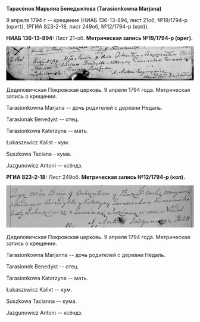 **Тарасёнок Марьяна Бенедыктова (Tarasionkowna Marjana)**

9 апреля 1794 г -- крещение (НИАБ 136-13-894, лист 21об, №19/1794-р
(ориг)), (РГИА 823-2-18, лист 249об, №12/1794-р (коп)).

**НИАБ 136-13-894:** Лист 21-об. **Метрическая запись №19/1794-р
(ориг).**

![](./media/587b7b21fb17d33de35714052105b91382ad3e73.png)

Дедиловичская Покровская церковь. 9 апреля 1794 года. Метрическая запись
о крещении.

Tarasionkowna Marjana -- дочь родителей с деревни Недаль.

Tarasionak Benedykt -- отец.

Tarasionkowa Katerzyna -- мать.

Łukaszewicz Kalist - кум.

Suszkowa Taciana - кума.

Jazgunowicz Antoni -- ксёндз.

**РГИА 823-2-18:** Лист 249об. **Метрическая запись №12/1794-р (коп).**

![](./media/0926dfb8d4923d9ea642e19b36a0bb140fd8740d.png)

Дедиловичская Покровская церковь. 9 апреля 1794 года. Метрическая запись
о крещении.

Tarasionkowna Marjanna -- дочь родителей с деревни Недаль.

Tarasionek Benedykt -- отец.

Tarasionkowa Katarzyna -- мать.

Łukaszewicz Kalixt -- кум.

Suszkowa Tacianna -- кума.

Jazgunowicz Antoni -- ксёндз.
